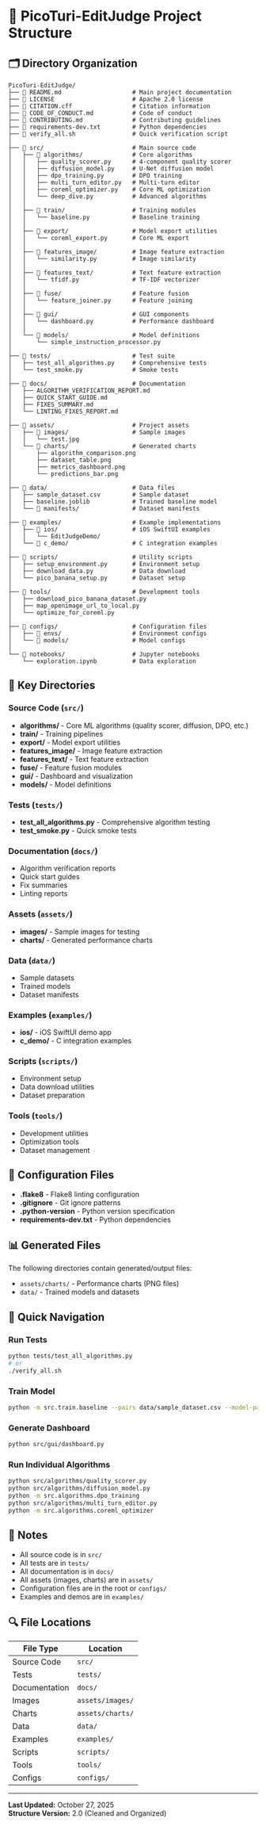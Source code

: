 # 📁 PicoTuri-EditJudge Project Structure

## 🗂️ Directory Organization

```
PicoTuri-EditJudge/
├── 📄 README.md                    # Main project documentation
├── 📄 LICENSE                      # Apache 2.0 license
├── 📄 CITATION.cff                 # Citation information
├── 📄 CODE_OF_CONDUCT.md           # Code of conduct
├── 📄 CONTRIBUTING.md              # Contributing guidelines
├── 📄 requirements-dev.txt         # Python dependencies
├── 📄 verify_all.sh                # Quick verification script
│
├── 📂 src/                         # Main source code
│   ├── 📂 algorithms/              # Core algorithms
│   │   ├── quality_scorer.py      # 4-component quality scorer
│   │   ├── diffusion_model.py     # U-Net diffusion model
│   │   ├── dpo_training.py        # DPO training
│   │   ├── multi_turn_editor.py   # Multi-turn editor
│   │   ├── coreml_optimizer.py    # Core ML optimization
│   │   └── deep_dive.py           # Advanced algorithms
│   │
│   ├── 📂 train/                   # Training modules
│   │   └── baseline.py            # Baseline training
│   │
│   ├── 📂 export/                  # Model export utilities
│   │   └── coreml_export.py       # Core ML export
│   │
│   ├── 📂 features_image/          # Image feature extraction
│   │   └── similarity.py          # Image similarity
│   │
│   ├── 📂 features_text/           # Text feature extraction
│   │   └── tfidf.py               # TF-IDF vectorizer
│   │
│   ├── 📂 fuse/                    # Feature fusion
│   │   └── feature_joiner.py      # Feature joining
│   │
│   ├── 📂 gui/                     # GUI components
│   │   └── dashboard.py           # Performance dashboard
│   │
│   └── 📂 models/                  # Model definitions
│       └── simple_instruction_processor.py
│
├── 📂 tests/                       # Test suite
│   ├── test_all_algorithms.py     # Comprehensive tests
│   └── test_smoke.py              # Smoke tests
│
├── 📂 docs/                        # Documentation
│   ├── ALGORITHM_VERIFICATION_REPORT.md
│   ├── QUICK_START_GUIDE.md
│   ├── FIXES_SUMMARY.md
│   └── LINTING_FIXES_REPORT.md
│
├── 📂 assets/                      # Project assets
│   ├── 📂 images/                  # Sample images
│   │   └── test.jpg
│   └── 📂 charts/                  # Generated charts
│       ├── algorithm_comparison.png
│       ├── dataset_table.png
│       ├── metrics_dashboard.png
│       └── predictions_bar.png
│
├── 📂 data/                        # Data files
│   ├── sample_dataset.csv         # Sample dataset
│   ├── baseline.joblib            # Trained baseline model
│   └── 📂 manifests/               # Dataset manifests
│
├── 📂 examples/                    # Example implementations
│   ├── 📂 ios/                     # iOS SwiftUI examples
│   │   └── EditJudgeDemo/
│   └── 📂 c_demo/                  # C integration examples
│
├── 📂 scripts/                     # Utility scripts
│   ├── setup_environment.py       # Environment setup
│   ├── download_data.py           # Data download
│   └── pico_banana_setup.py       # Dataset setup
│
├── 📂 tools/                       # Development tools
│   ├── download_pico_banana_dataset.py
│   ├── map_openimage_url_to_local.py
│   └── optimize_for_coreml.py
│
├── 📂 configs/                     # Configuration files
│   ├── 📂 envs/                    # Environment configs
│   └── 📂 models/                  # Model configs
│
└── 📂 notebooks/                   # Jupyter notebooks
    └── exploration.ipynb          # Data exploration
```

## 🎯 Key Directories

### Source Code (`src/`)
- **algorithms/** - Core ML algorithms (quality scorer, diffusion, DPO, etc.)
- **train/** - Training pipelines
- **export/** - Model export utilities
- **features_image/** - Image feature extraction
- **features_text/** - Text feature extraction
- **fuse/** - Feature fusion modules
- **gui/** - Dashboard and visualization
- **models/** - Model definitions

### Tests (`tests/`)
- **test_all_algorithms.py** - Comprehensive algorithm testing
- **test_smoke.py** - Quick smoke tests

### Documentation (`docs/`)
- Algorithm verification reports
- Quick start guides
- Fix summaries
- Linting reports

### Assets (`assets/`)
- **images/** - Sample images for testing
- **charts/** - Generated performance charts

### Data (`data/`)
- Sample datasets
- Trained models
- Dataset manifests

### Examples (`examples/`)
- **ios/** - iOS SwiftUI demo app
- **c_demo/** - C integration examples

### Scripts (`scripts/`)
- Environment setup
- Data download utilities
- Dataset preparation

### Tools (`tools/`)
- Development utilities
- Optimization tools
- Dataset management

## 🔧 Configuration Files

- **.flake8** - Flake8 linting configuration
- **.gitignore** - Git ignore patterns
- **.python-version** - Python version specification
- **requirements-dev.txt** - Python dependencies

## 📊 Generated Files

The following directories contain generated/output files:
- `assets/charts/` - Performance charts (PNG files)
- `data/` - Trained models and datasets

## 🚀 Quick Navigation

### Run Tests
```bash
python tests/test_all_algorithms.py
# or
./verify_all.sh
```

### Train Model
```bash
python -m src.train.baseline --pairs data/sample_dataset.csv --model-path data/baseline.joblib
```

### Generate Dashboard
```bash
python src/gui/dashboard.py
```

### Run Individual Algorithms
```bash
python src/algorithms/quality_scorer.py
python src/algorithms/diffusion_model.py
python -m src.algorithms.dpo_training
python src/algorithms/multi_turn_editor.py
python -m src.algorithms.coreml_optimizer
```

## 📝 Notes

- All source code is in `src/`
- All tests are in `tests/`
- All documentation is in `docs/`
- All assets (images, charts) are in `assets/`
- Configuration files are in the root or `configs/`
- Examples and demos are in `examples/`

## 🔍 File Locations

| File Type | Location |
|-----------|----------|
| Source Code | `src/` |
| Tests | `tests/` |
| Documentation | `docs/` |
| Images | `assets/images/` |
| Charts | `assets/charts/` |
| Data | `data/` |
| Examples | `examples/` |
| Scripts | `scripts/` |
| Tools | `tools/` |
| Configs | `configs/` |

---

**Last Updated:** October 27, 2025  
**Structure Version:** 2.0 (Cleaned and Organized)
